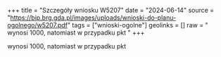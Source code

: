 +++
title = "Szczegóły wniosku W5207"
date = "2024-06-14"
source = "https://bip.brg.gda.pl/images/uploads/wnioski-do-planu-ogolnego/w5207.pdf"
tags = ["wnioski-ogolne"]
geolinks = []
raw = " wynosi 1000, natomiast w przypadku pkt "
+++

 wynosi 1000, natomiast w przypadku pkt 


